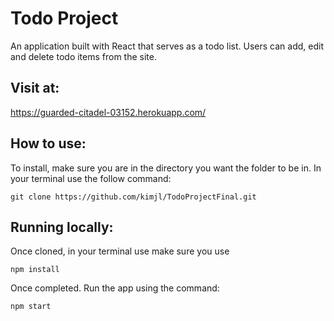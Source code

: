 # Todo Project
An application built with React that serves as a todo list. Users can add, edit and delete todo items from the site.

## Visit at:
https://guarded-citadel-03152.herokuapp.com/

## How to use:
To install, make sure you are in the directory you want the folder to be in. In your terminal use the follow command:
```
git clone https://github.com/kimjl/TodoProjectFinal.git
```

## Running locally:
Once cloned, in your terminal use make sure you use
```
npm install
```
Once completed. Run the app using the command:
```
npm start
```

